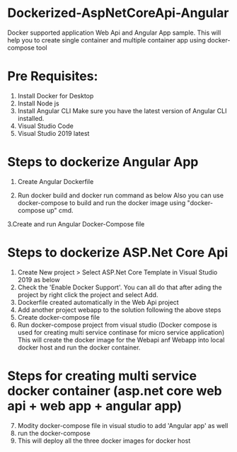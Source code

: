 # Dockerized-AspNetCoreApi-Angular
Docker supported application Web Api and Angular App sample.
This will help you to create single container and multiple container app using docker-compose tool

# Pre Requisites:
1. Install Docker for Desktop
2. Install Node js
3. Install Angular CLI Make sure you have the latest version of Angular CLI installed.
4. Visual Studio Code
5. Visual Studio 2019 latest 

# Steps to dockerize Angular App

1. Create Angular Dockerfile 

2. Run docker build and docker run command as below
   Also you can use docker-compose to build and run the docker image using "docker-compose up" cmd.
   
3.Create and run Angular Docker-Compose file 

# Steps to dockerize ASP.Net Core Api

1. Create New project > Select ASP.Net Core Template in Visual Studio 2019 as below
2. Check the 'Enable Docker Support'. You can all do that after ading the project by right click the project and select Add.
3. Dockerfile created automatically in the Web Api project
4. Add another project webapp to the solution following the above steps
5. Create docker-compose file
6. Run docker-compose project from visual studio (Docker compose is used for creating multi service continase for micro service application)
    This will create the docker image for the Webapi anf Webapp into local docker host and run the docker container.

# Steps for creating multi service docker container (asp.net core web api + web app + angular app)
7. Modity docker-compose file in visual studio to add 'Angular app' as well
8. run the docker-compose
9. This will deploy all the three docker images for docker host 


